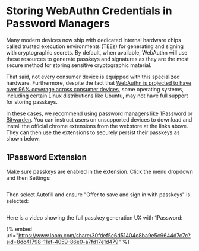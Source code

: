 # Storing WebAuthn Credentials in Password Managers

Many modern devices now ship with dedicated internal hardware chips called trusted execution environments (TEEs) for generating and signing with cryptographic secrets.  By default, when available, WebAuthn will use these resources to generate passkeys and signatures as they are the  most secure method for storing sensitive cryptographic material.

That said, not every consumer device is equipped with this specialized hardware.  Furthermore, despite the fact that [WebAuthn is projected to have over 96% coverage across consumer devices](https://caniuse.com/?search=webauthn), some operating systems, including certain Linux distributions like Ubuntu, may not have full support for storing passkeys.

In these cases, we recommend using password managers like [1Password](https://chromewebstore.google.com/detail/1password-%E2%80%93-password-mana/aeblfdkhhhdcdjpifhhbdiojplfjncoa?pli=1) or [Bitwarden](https://chromewebstore.google.com/detail/bitwarden-free-password-m/nngceckbapebfimnlniiiahkandclblb).  You can instruct users on unsupported devices to download and install the official chrome extensions from the webstore at the links above.   They can then use the extensions to securely persist their passkeys as shown below.&#x20;

## 1Password Extension

Make sure passkeys are enabled in the extension.  Click the menu dropdown and then Settings:&#x20;

<figure><img src="../../.gitbook/assets/Screenshot 2024-01-04 at 12.48.46 PM.png" alt=""><figcaption></figcaption></figure>

Then select Autofill and ensure "Offer to save and sign in with passkeys" is selected:

<figure><img src="../../.gitbook/assets/Screenshot 2024-01-04 at 12.47.05 PM (1).png" alt=""><figcaption></figcaption></figure>

Here is a video showing the full passkey generation UX with 1Password:&#x20;

{% embed url="https://www.loom.com/share/30fdef5c6d51404c8ba9e5c9644d7c7c?sid=8dc41798-11ef-4059-86e0-a7fd17e1d479" %}
